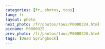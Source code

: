 ```yaml
---
categories: [fr, photos, tous]
lang: fr
layout: photo
next_photo: /fr/photos/tous/P0000324.html
picname: P0000325
prev_photo: /fr/photos/tous/P0000326.html
tags: [Dead Springbock]
---
```

